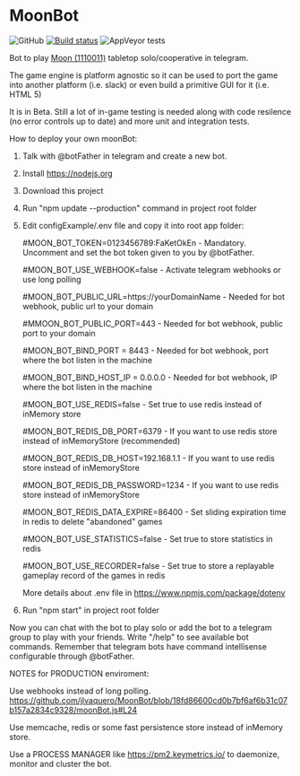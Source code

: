 # MoonBot
![GitHub](https://img.shields.io/github/license/jlvaquero/MoonBot)
[![Build status](https://ci.appveyor.com/api/projects/status/wnv648eatjtrfsl8?svg=true)](https://ci.appveyor.com/project/jlvaquero/moonbot)
![AppVeyor tests](https://img.shields.io/appveyor/tests/jlvaquero/moonbot?style=plastic)

Bot to play [Moon (1110011)](http://compus.deusto.es/moon/) tabletop solo/cooperative in telegram.

The game engine is platform agnostic so it can be used to port the game into another platform (i.e. slack) or even build a primitive GUI for it (i.e. HTML 5)

It is in Beta. Still a lot of in-game testing is needed along with code resilence (no error controls up to date) and more unit and integration tests.

How to deploy your own moonBot:

1. Talk with @botFather in telegram and create a new bot.
2. Install https://nodejs.org
3. Download this project
4. Run "npm update --production" command in project root folder
5. Edit configExample/.env file and copy it into root app folder: 

    #MOON_BOT_TOKEN=0123456789:FaKetOkEn - Mandatory. Uncomment and set the bot token given to you by @botFather.

    #MOON_BOT_USE_WEBHOOK=false - Activate telegram webhooks or use long polling
    
    #MOON_BOT_PUBLIC_URL=https://yourDomainName - Needed for bot webhook, public url to your domain
    
    #MMOON_BOT_PUBLIC_PORT=443 - Needed for bot webhook, public port to your domain
    
    #MOON_BOT_BIND_PORT = 8443 - Needed for bot webhook, port where the bot listen in the machine
    
    #MOON_BOT_BIND_HOST_IP = 0.0.0.0 - Needed for bot webhook, IP where the bot listen in the machine

    #MOON_BOT_USE_REDIS=false - Set true to use redis instead of inMemory store

    #MOON_BOT_REDIS_DB_PORT=6379 - If you want to use redis store instead of inMemoryStore (recommended)
    
    #MOON_BOT_REDIS_DB_HOST=192.168.1.1 - If you want to use redis store instead of inMemoryStore
    
    #MOON_BOT_REDIS_DB_PASSWORD=1234 - If you want to use redis store instead of inMemoryStore

    #MOON_BOT_REDIS_DATA_EXPIRE=86400 - Set sliding expiration time in redis to delete "abandoned" games

    #MOON_BOT_USE_STATISTICS=false - Set true to store statistics in redis

    #MOON_BOT_USE_RECORDER=false - Set true to store a replayable gameplay record of the games in redis
    
    More details about .env file in https://www.npmjs.com/package/dotenv
    
6. Run "npm start" in project root folder

Now you can chat with the bot to play solo or add the bot to a telegram group to play with your friends.
Write "/help" to see available bot commands. Remember that telegram bots have command intellisense configurable through @botFather.

NOTES for PRODUCTION enviroment:

  Use webhooks instead of long polling.        https://github.com/jlvaquero/MoonBot/blob/18fd86600cd0b7bf6af6b31c07b157a2834c9328/moonBot.js#L24
  
  Use memcache, redis or some fast persistence store instead of inMemory store.
  
  Use a PROCESS MANAGER like https://pm2.keymetrics.io/ to daemonize, monitor and cluster the bot.
